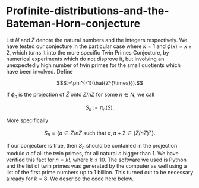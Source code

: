 # Profinite-distributions-and-the-Bateman-Horn-conjecture

Let $N$ and $Z$ denote the natural numbers and the integers respectively. We have tested our conjecture  in the particular case where $k=1$ and $\phi(x)=x+2$, which turns it into the more specific  Twin Primes Conjecture, by numerical experiments which do not disprove it, but involving an unexpectedly high number of twin primes for the  small quotients which have been involved.  Define
```math
S:=\phi^{-1}(\hat{Z^{\times}}).
```
If $\phi_n$ is the projection of $\widehat{Z}$ onto $Z/nZ$ for some $n\in N$, we call
```math
S_n:=\pi_n(S).
```
More specifically
```math
S_n=\{a\in Z/nZ\text{ such that }a, a+2\in (Z/nZ)^{\times}\}.
```
If our conjecture  is true, then $S_n$ should be contained in the projection modulo $n$ of all the twin primes, for all natural $n$ bigger than $1$. We have verified this fact for $n=k!$, where $k\le10$. The software we used is Python and the list of twin primes was generated by the computer as well using a list of the first prime numbers up to 1 billion. This turned out to be necessary already for $k=8$. We describe the code here below.
